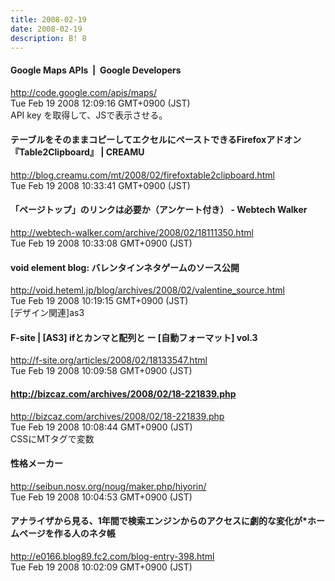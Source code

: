 ```yaml
---
title: 2008-02-19
date: 2008-02-19
description: B! 8
---
```


#### Google Maps APIs   |  Google Developers
http://code.google.com/apis/maps/<br>
Tue Feb 19 2008 12:09:16 GMT+0900 (JST)<br>
API key を取得して、JSで表示させる。


#### テーブルをそのままコピーしてエクセルにペーストできるFirefoxアドオン『Table2Clipboard』 | CREAMU
http://blog.creamu.com/mt/2008/02/firefoxtable2clipboard.html<br>
Tue Feb 19 2008 10:33:41 GMT+0900 (JST)<br>


####   「ページトップ」のリンクは必要か（アンケート付き） - Webtech Walker
http://webtech-walker.com/archive/2008/02/18111350.html<br>
Tue Feb 19 2008 10:33:08 GMT+0900 (JST)<br>


#### void element blog: バレンタインネタゲームのソース公開
http://void.heteml.jp/blog/archives/2008/02/valentine_source.html<br>
Tue Feb 19 2008 10:19:15 GMT+0900 (JST)<br>
[デザイン関連]as3


#### F-site | [AS3] ifとカンマと配列と ー [自動フォーマット] vol.3
http://f-site.org/articles/2008/02/18133547.html<br>
Tue Feb 19 2008 10:09:58 GMT+0900 (JST)<br>


#### http://bizcaz.com/archives/2008/02/18-221839.php
http://bizcaz.com/archives/2008/02/18-221839.php<br>
Tue Feb 19 2008 10:08:44 GMT+0900 (JST)<br>
CSSにMTタグで変数


#### 性格メーカー
http://seibun.nosv.org/noug/maker.php/hiyorin/<br>
Tue Feb 19 2008 10:04:53 GMT+0900 (JST)<br>


#### アナライザから見る、1年間で検索エンジンからのアクセスに劇的な変化が*ホームページを作る人のネタ帳
http://e0166.blog89.fc2.com/blog-entry-398.html<br>
Tue Feb 19 2008 10:02:09 GMT+0900 (JST)<br>


